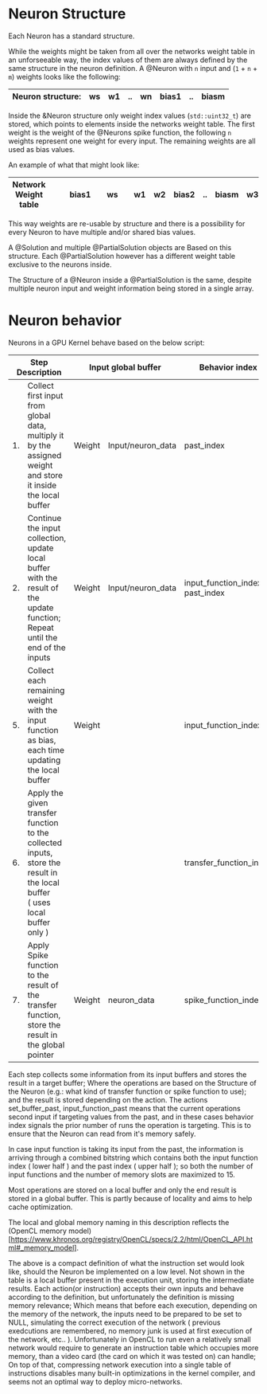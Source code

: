 # Neuron Structure


Each Neuron has a standard structure.

While the weights might be taken from all over the networks weight table in an unforseeable way, the index values of them are always defined by the same structure in the neuron definition. A @Neuron with `n` input and (`1` + `n` + `m`) weights looks like the following:

| Neuron structure: | ws | w1 | .. | wn | bias1 | .. | biasm |
|------------------|----|----|----|----|-------|----|-------|

Inside the &Neuron structure only weight index values (`std::uint32_t`) are stored, which points to elements inside the networks weight table. The first weight is the weight of the @Neurons spike function, the following `n` weights represent one weight for every input. The remaining weights are all used as bias values.

An example of what that might look like:

| Network Weight table |   |   | bias1 |   | ws |   | w1 | w2 | bias2 | .. | biasm | w3 | .. | wn |
|----------------------|---|---|-------|---|----|---|----|----|-------|----|-------|----|----|----|

This way weights are re-usable by structure and there is a possibility for every Neuron to have multiple and/or shared bias values.

A @Solution and multiple @PartialSolution objects are Based on this structure. Each @PartialSolution however has a different weight table exclusive to the neurons inside.

The Structure of a @Neuron inside a @PartialSolution is the same, despite multiple neuron input and weight information being stored in a single array.

# Neuron behavior

Neurons in a GPU Kernel behave based on the below script:

<table><thead><tr><th colspan="2">Step Description</th><th colspan="2">Input global buffer</th><th>Behavior index</th><th>Action</th></tr></thead><tbody><tr><td>1.</td><td>Collect first input from global data, multiply it by the assigned weight and store it inside the local buffer</td><td>Weight</td><td>Input/neuron_data</td><td>past_index</td><td>set_buffer_by_input, <br />set_buffer_by_neuron, <br />set_buffer_by_past</td></tr><tr><td>2. </td><td>Continue the input collection, update local buffer with the result of the update function; Repeat until the end of the inputs</td><td>Weight</td><td>Input/neuron_data</td><td>input_function_index + past_index</td><td>input_function_by_input, input_function_by_neuron, <br />input_function_by_past</td></tr><tr><td>5.</td><td>Collect each remaining weight with the input function as bias, each time updating the local buffer</td><td>Weight</td><td></td><td>input_function_index</td><td>input_function_bias</td></tr><tr><td>6. </td><td>Apply the given transfer function to the collected inputs, store the result in the local buffer<br />( uses local buffer only )</td><td></td><td></td><td>transfer_function_index</td><td>transfer_function</td></tr><tr><td>7.</td><td>Apply Spike function to the result of the transfer function, store the result in the global pointer</td><td>Weight</td><td>neuron_data</td><td>spike_function_index</td><td>spike_function</td></tr></tbody></table>

Each step collects some information from its input buffers and stores the result in a target buffer; Where the operations are based on the Structure of the Neuron (e.g.: what kind of transfer function or spike function to use); and the result is stored depending on the action. The actions set_buffer_past, input_function_past means that the current operations second input if targeting values from the past, and in these cases behavior index signals the prior number of runs the operation is targeting. This is to ensure that the Neuron can read from it's memory safely.

In case input function is taking its input from the past, the information is arriving through a combined bitstring which contains both the input function index ( lower half ) and the past index ( upper half ); so both the number of input functions and the number of memory slots are maximized to 15.

Most operations are stored on a local buffer and only the end result is stored in a global buffer. This is partly because of locality and aims to help cache optimization.

The local and global memory naming in this description reflects the (OpenCL memory model)[https://www.khronos.org/registry/OpenCL/specs/2.2/html/OpenCL_API.html#_memory_model].

The above is a compact definition of what the instruction set would look like, should the Neuron be implemented on a low level. Not shown in the table is a local buffer present in the execution unit, storing the intermediate results. Each action(or instruction) accepts their own inputs and behave according to the definition, but unfortunately the definition is missing memory relevance; Which means that before each execution, depending on the memory of the network, the inputs need to be prepared to be set to NULL, simulating the correct execution of the network ( previous exedcutions are remembered, no memory junk is used at first execution of the network, etc.. ). Unfortunately in OpenCL to run even a relatively small network would require to generate an instruction table which occupies more memory, than a video card (the card on which it was tested on) can handle; On top of that, compressing network execution into a single table of instructions disables many built-in optimizations in the kernel compiler, and seems not an optimal way to deploy micro-networks. 
